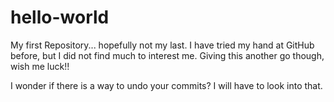 # hello-world
My first Repository... hopefully not my last.
I have tried my hand at GitHub before, but I did not find much to interest me. 
Giving this another go though, wish me luck!!

I wonder if there is a way to undo your commits? I will have to look into that.
